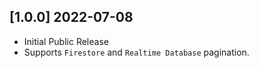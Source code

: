 ## [1.0.0] 2022-07-08

- Initial Public Release
- Supports `Firestore` and `Realtime Database` pagination.
